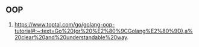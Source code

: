 ## OOP
1. https://www.toptal.com/go/golang-oop-tutorial#:~:text=Go%20(or%20%E2%80%9CGolang%E2%80%9D),a%20clear%20and%20understandable%20way.
